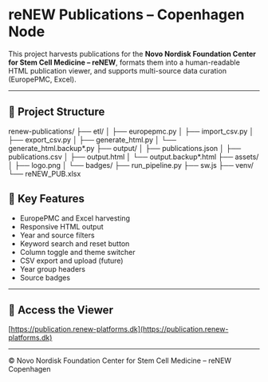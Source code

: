 # reNEW Publications – Copenhagen Node

This project harvests publications for the **Novo Nordisk Foundation Center for Stem Cell Medicine – reNEW**, formats them into a human-readable HTML publication viewer, and supports multi-source data curation (EuropePMC, Excel).

---

## 📁 Project Structure

renew-publications/
├── etl/
│ ├── europepmc.py
│ ├── import_csv.py
│ ├── export_csv.py
│ ├── generate_html.py
│ └── generate_html.backup*.py
├── output/
│ ├── publications.json
│ ├── publications.csv
│ ├── output.html
│ └── output.backup*.html
├── assets/
│ ├── logo.png
│ └── badges/
├── run_pipeline.py
├── sw.js
├── venv/
└── reNEW_PUB.xlsx



## 🚀 Key Features
- EuropePMC and Excel harvesting
- Responsive HTML output
- Year and source filters
- Keyword search and reset button
- Column toggle and theme switcher
- CSV export and upload (future)
- Year group headers
- Source badges

---

## 🔗 Access the Viewer
[https://publication.renew-platforms.dk](https://publication.renew-platforms.dk)

---

© Novo Nordisk Foundation Center for Stem Cell Medicine – reNEW Copenhagen
